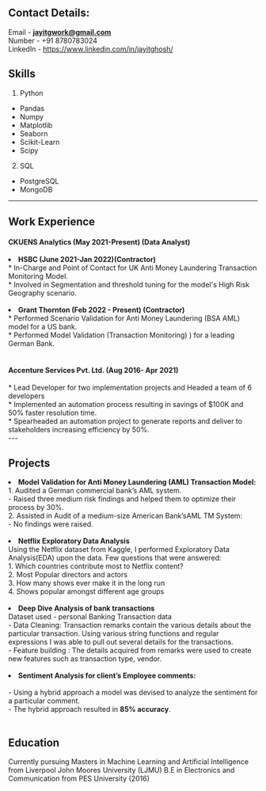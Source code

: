 ## Contact Details:
Email - <b>jayitgwork@gmail.com</b> <br>
Number - +91 8780783024 <br>
LinkedIn - https://www.linkedin.com/in/jayitghosh/ <br>

## Skills

1. Python
  - Pandas
  - Numpy
  - Matplotlib
  - Seaborn
  - Scikit-Learn
  - Scipy
2. SQL
  - PostgreSQL
  - MongoDB

---

## Work Experience
<h4>CKUENS Analytics (May 2021-Present) (Data Analyst) </h4>
<li><b>HSBC (June 2021-Jan 2022)(Contractor) </b></li>
* In-Charge and Point of Contact for UK Anti Money Laundering Transaction Monitoring Model.<br>
* Involved in Segmentation and threshold tuning for the model's High Risk Geography  scenario.<br>
<br>
<li><b>Grant Thornton (Feb 2022 - Present) (Contractor) </b></li>
* Performed Scenario Validation for Anti Money Laundering (BSA  AML) model for a US bank. <br>
* Performed Model Validation (Transaction Monitoring) ) for a leading German Bank.<br>
<br>
<h4>Accenture Services Pvt. Ltd. (Aug 2016- Apr 2021) </h4>
* Lead Developer for two implementation projects and Headed a team of 6 developers <br>
* Implemented an automation process resulting in savings of $100K and 50% faster resolution time. <br>
* Spearheaded an automation project to generate reports and deliver to stakeholders increasing efficiency by 50%. <br>
---

## Projects
<li><b> Model Validation for Anti Money Laundering (AML) Transaction Model: </b></li>
1. Audited a German commercial bank’s AML system. <br>
  - Raised three medium risk findings and helped them to optimize their process by 30%. <br>
2. Assisted in Audit  of a medium-size American Bank’sAML TM System: <br>
  - No findings were raised.<br>
<br>
<li> <b>Netflix Exploratory Data Analysis </b></li>
Using the Netflix dataset from Kaggle, I performed Exploratory Data Analysis(EDA) upon the data. Few questions that were answered: <br>
1. Which countries contribute most to Netflix content? <br> 
2. Most Popular directors and actors<br>
3. How many shows ever make it in the long run<br>
4. Shows popular amongst different age groups<br>
<br>

<li><b>Deep Dive Analysis of bank transactions</b></li>
Dataset used -  personal Banking Transaction data <br>
- Data Cleaning: Transaction remarks contain the various details about the particular transaction. Using various string functions and regular expressions I was able to pull out several details for the transactions.<br>
- Feature building : The details acquired from remarks were used to create new features such as transaction type, vendor. <br>
<br>

<li><b>Sentiment Analysis for client’s Employee comments:</b></li> <br> 
- Using a hybrid approach a model was devised to analyze the sentiment for a particular comment. <br>
- The hybrid approach resulted in  <b>85% accuracy</b>.<br>
<br>

## Education
Currently pursuing Masters in Machine Learning and Artificial Intelligence from Liverpool John Moores University (LJMU)
B.E in Electronics and Communication from PES University (2016)
